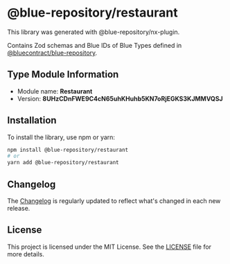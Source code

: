 # @blue-repository/restaurant

This library was generated with @blue-repository/nx-plugin.

Contains Zod schemas and Blue IDs of Blue Types defined in [@bluecontract/blue-repository](https://github.com/bluecontract/blue-repository).

## Type Module Information

- Module name: **Restaurant**
- Version: **8UHzCDnFWE9C4cN65uhKHuhb5KN7oRjEGKS3KJMMVQSJ**

## Installation

To install the library, use npm or yarn:

```bash
npm install @blue-repository/restaurant
# or
yarn add @blue-repository/restaurant
```

## Changelog

The [Changelog](https://github.com/bluecontract/blue-repository-js/blob/main/libs/restaurant/CHANGELOG.md) is regularly updated to reflect what's changed in each new release.

## License

This project is licensed under the MIT License. See the [LICENSE](LICENSE) file for more details.
